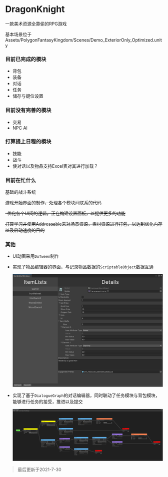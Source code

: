 # DragonKnight

 一款美术资源全靠偷的RPG游戏

基本场景位于 Assets/PolygonFantasyKingdom/Scenes/Demo_ExteriorOnly_Optimized.unity

### 目前已完成的模块

- 背包
- 装备
- 对话
- 任务
- 储存与键位设置

### 目前没有完善的模块

- 交易
- NPC AI

### 打算提上日程的模块

- 技能
- 战斗
- 使对话以及物品支持Excel表对其进行加载？

### 目前在忙什么

基础的战斗系统

~~游戏开始界面的制作，处理各个模块间联系的代码~~

~~-优化各个UI间的逻辑，正在构建设置面板，以提供更多的功能~~

~~打算学习并使用Addressable来对场景资源，素材资源进行打包，以达到优化内存以及启动速度的目的~~

### 其他

- UI动画采用`DoTween`制作

- 实现了物品编辑器的界面，与记录物品数据的`ScriptableObject`数据互通

  <img src="Docs/ItemEditorWindow.png" style="zoom:67%;" />

- 实现了基于`DialogueGraph`的对话编辑器，同时联动了任务模块与背包模块，能够进行任务的接受，推进以及提交

  ![](Docs/DialogueGraphWindow.png)

> 最后更新于2021-7-30

